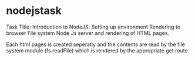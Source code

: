 # nodejstask 
Task Title: Introduction to NodeJS: Setting up environment Rendering to browser File system
Node Js server and rendering of HTML pages.

Each html pages is created seperatly and the contents are read by the file system module (fs.readFile) which is rendered by the appropriate get route.
